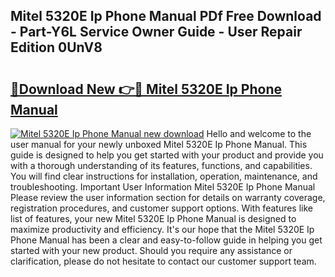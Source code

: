 ## Mitel 5320E Ip Phone Manual PDf Free Download - Part-Y6L Service Owner Guide - User Repair Edition 0UnV8

# <h2><a href="http://cf19593.oget.top/?id=Mitel+5320E+Ip+Phone+Manual">🔗Download New 👉🔴 Mitel 5320E Ip Phone Manual</a></h2>

[![Mitel 5320E Ip Phone Manual new download](https://i.imgur.com/5g1atiW.png)](http://cf19593.oget.top/?id=Mitel+5320E+Ip+Phone+Manual)
Hello and welcome to the user manual for your newly unboxed Mitel 5320E Ip Phone Manual. This guide is designed to help you get started with your product and provide you with a thorough understanding of its features, functions, and capabilities. You will find clear instructions for installation, operation, maintenance, and troubleshooting. Important User Information Mitel 5320E Ip Phone Manual Please review the user information section for details on warranty coverage, registration procedures, and customer support options. With features like list of features, your new Mitel 5320E Ip Phone Manual is designed to maximize productivity and efficiency. It's our hope that the Mitel 5320E Ip Phone Manual has been a clear and easy-to-follow guide in helping you get started with your new product. Should you require any assistance or clarification, please do not hesitate to contact our customer support team.
